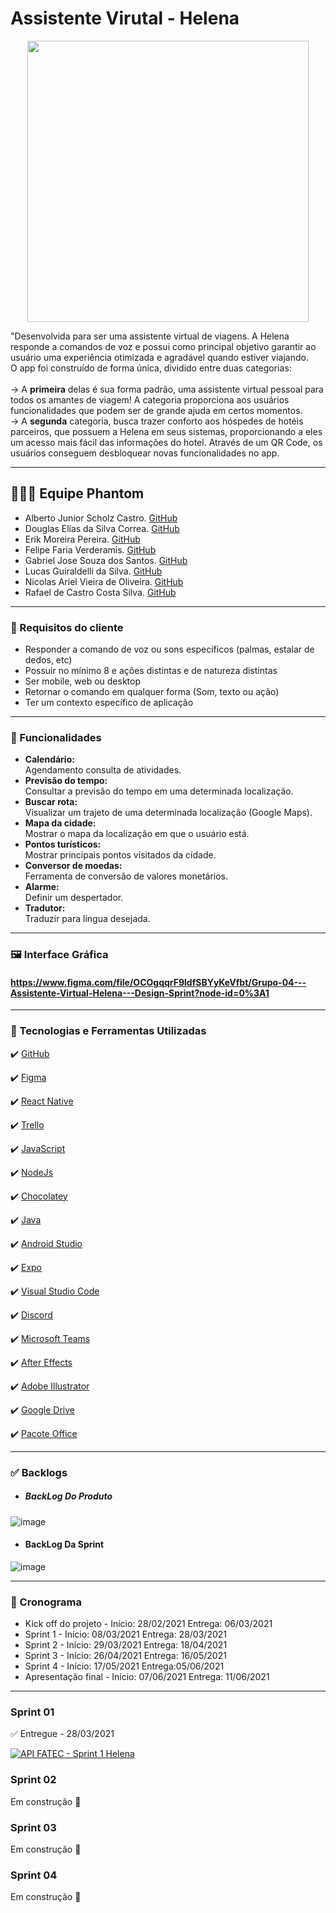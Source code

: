 # Assistente Virutal - Helena 
<p align="center">
<img src="https://i.imgur.com/iIjaJXx.png" width="450px" >
</p>

"Desenvolvida para ser uma assistente virtual de viagens. A Helena responde a comandos de voz e possui como principal objetivo garantir ao usuário uma experiência otimizada e agradável quando estiver viajando. <br>
O app foi construído de forma única, dividido entre duas categorias: <br> <br>
  → A <b>primeira</b> delas é sua forma padrão, uma assistente virtual pessoal para todos os amantes de viagem!
 A categoria proporciona aos usuários funcionalidades que podem ser de grande ajuda em certos momentos. <br>
  → A <b>segunda</b> categoria, busca trazer conforto aos hóspedes de hotéis parceiros, que possuem a Helena em seus sistemas, proporcionando a eles um acesso mais fácil das informações do hotel. Através de um QR Code, os usuários conseguem desbloquear novas funcionalidades no app.

---

 ## 👨🏽‍🎓 Equipe Phantom
* Alberto Junior Scholz Castro. [GitHub](https://github.com/AlbertoScholz)
* Douglas Elias da Silva Correa. [GitHub](https://github.com/douglasgithub)
* Erik Moreira Pereira. [GitHub](https://github.com/Erik-Moreira)
* Felipe Faria Verderamis. [GitHub](https://github.com/FelipeFariaVerde)
* Gabriel Jose Souza dos Santos. [GitHub](https://github.com/FelipeFariaVerde)
* Lucas Guiraldelli da Silva. [GitHub](https://github.com/LucasGuiraldelli)
* Nicolas Ariel Vieira de Oliveira. [GitHub](https://github.com/whoisariel)
* Rafael de Castro Costa Silva. [GitHub](https://github.com/gabrieljssantos)


---
### 🔔  Requisitos do cliente
 * Responder a comando de voz ou sons específicos (palmas, estalar de dedos, etc)
 * Possuir no mínimo 8 e ações distintas e de natureza distintas
 * Ser mobile, web ou desktop
 * Retornar o comando em qualquer forma (Som, texto ou ação)
 * Ter um contexto específico de aplicação

---

### 📱 Funcionalidades
- **Calendário:** <br>
Agendamento consulta de atividades. <br>
- **Previsão do tempo:** <br>
Consultar a previsão do tempo em uma determinada localização. <br>
- **Buscar rota:** <br>
Visualizar um trajeto de uma determinada localização (Google Maps). <br>
- **Mapa da cidade:** <br>
Mostrar o mapa da localização em que o usuário está. <br>
- **Pontos turísticos:** <br>
Mostrar principais pontos visitados da cidade. <br>
- **Conversor de moedas:** <br>
Ferramenta de conversão de valores monetários. <br>
- **Alarme:** <br>
Definir um despertador. <br>
- **Tradutor:** <br>
Traduzir para língua desejada. <br>


---

###  🖼  Interface Gráfica

#### https://www.figma.com/file/OCOgqqrF9ldfSBYyKeVfbt/Grupo-04---Assistente-Virtual-Helena---Design-Sprint?node-id=0%3A1

---


### 🚀 Tecnologias e Ferramentas Utilizadas

✔️ [GitHub](https://github.com)

✔️ [Figma](https://figma.com)

✔️ [React Native](https://reactnative.dev/)

✔️ [Trello](https://trello.com/)

✔️ [JavaScript](https://www.javascript.com/)
  
✔️ [NodeJs](https://nodejs.org/en/)

✔️ [Chocolatey](https://chocolatey.org/)

✔️ [Java](https://www.oracle.com/br/java/technologies/javase/javase-jdk8-downloads.html)

✔️ [Android Studio](https://developer.android.com/studio)

✔️ [Expo](https://expo.io/)

✔️ [Visual Studio Code](https://code.visualstudio.com/)

✔️ [Discord](https://discord.com/)

✔️ [Microsoft Teams](https://www.microsoft.com/pt-br/microsoft-teams/free)

✔️ [After Effects](https://www.adobe.com/br/products/aftereffects.html)

✔️ [Adobe Illustrator](https://www.adobe.com/br/products/illustrator.html)

✔️ [Google Drive](https://www.google.com/intl/pt-br/drive/about.html)

✔️ [Pacote Office](https://www.office.com/)


---

 ### ✅ Backlogs <br>

* ##### BackLog Do Produto <br>
![image](https://user-images.githubusercontent.com/48994698/112762867-6a0ee100-8fd8-11eb-91c7-018219bb14e1.png) <br>

* #### BackLog Da Sprint <br>
![image](https://user-images.githubusercontent.com/48994698/112762974-db4e9400-8fd8-11eb-8162-434332177637.png) <br>



---

### 📅 Cronograma
- Kick off do projeto -  Início: 28/02/2021 Entrega: 06/03/2021
- Sprint 1 - Início: 08/03/2021 Entrega: 28/03/2021
- Sprint 2 - Início: 29/03/2021 Entrega: 18/04/2021
- Sprint 3 - Início: 26/04/2021 Entrega: 16/05/2021
- Sprint 4 - Início: 17/05/2021 Entrega:05/06/2021  
- Apresentação final - Início: 07/06/2021 Entrega: 11/06/2021

---

### Sprint 01 
✅ Entregue - 28/03/2021 <br>

[![API FATEC - Sprint 1 Helena](https://img.youtube.com/vi/wAnPilgHysk/0.jpg)](https://www.youtube.com/watch?v=wAnPilgHysk "API FATEC - Sprint 1 Helena")

### Sprint 02 
Em construção 🚧  <br>
### Sprint 03 
Em construção 🚧  <br>
### Sprint 04 
Em construção 🚧  <br>

